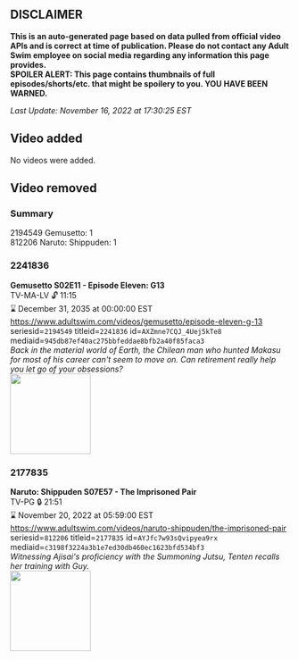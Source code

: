 ## DISCLAIMER
**This is an auto-generated page based on data pulled from official video APIs and is correct at time of publication. Please do not contact any Adult Swim employee on social media regarding any information this page provides.**  
**SPOILER ALERT: This page contains thumbnails of full episodes/shorts/etc. that might be spoilery to you. YOU HAVE BEEN WARNED.**  

_Last Update: November 16, 2022 at 17:30:25 EST_
## Video added
No videos were added.  
## Video removed
### Summary
2194549 Gemusetto: 1  
812206 Naruto: Shippuden: 1  
### 2241836
**Gemusetto S02E11 - Episode Eleven: G13**  
TV-MA-LV 🔓 11:15  
⌛ December 31, 2035 at 00:00:00 EST  
https://www.adultswim.com/videos/gemusetto/episode-eleven-g-13  
seriesid=`2194549` titleid=`2241836` id=`AXZmne7CQJ_4Uej5kTe8` mediaid=`945db87ef40ac275bbfeddae8bfb2a40f85faca3`  
_Back in the material world of Earth, the Chilean man who hunted Makasu for most of his career can't seem to move on. Can retirement really help you let go of your obsessions?_  
<a href="https://media.cdn.adultswim.com/uploads/20201215/thumbnails/2_201215836316-GSMP_211_dup-20201209.jpg"><img src="https://media.cdn.adultswim.com/uploads/20201215/thumbnails/2_201215836316-GSMP_211_dup-20201209.jpg" height="144px" /></a>
### 2177835
**Naruto: Shippuden S07E57 - The Imprisoned Pair**  
TV-PG 🔒 21:51  
⌛ November 20, 2022 at 05:59:00 EST  
https://www.adultswim.com/videos/naruto-shippuden/the-imprisoned-pair  
seriesid=`812206` titleid=`2177835` id=`AYJfc7w93sQvipyea9rx` mediaid=`c3198f3224a3b1e7ed30db460ec1623bfd534bf3`  
_Witnessing Ajisai's proficiency with the Summoning Jutsu, Tenten recalls her training with Guy._  
<a href="https://media.cdn.adultswim.com/uploads/20220802/thumbnails/2_22821246227-NarutoShippuden_405_TheImprisonedPair.png"><img src="https://media.cdn.adultswim.com/uploads/20220802/thumbnails/2_22821246227-NarutoShippuden_405_TheImprisonedPair.png" height="144px" /></a>
